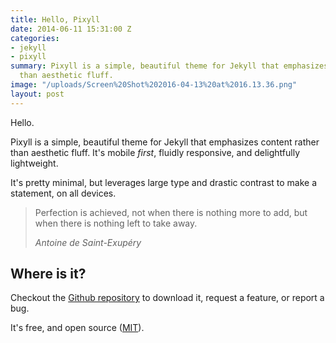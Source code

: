 ```yaml
---
title: Hello, Pixyll
date: 2014-06-11 15:31:00 Z
categories:
- jekyll
- pixyll
summary: Pixyll is a simple, beautiful theme for Jekyll that emphasizes content rather
  than aesthetic fluff.
image: "/uploads/Screen%20Shot%202016-04-13%20at%2016.13.36.png"
layout: post
---
```


Hello.

Pixyll is a simple, beautiful theme for Jekyll that emphasizes content rather than aesthetic fluff. It's mobile _first_, fluidly responsive, and delightfully lightweight.

It's pretty minimal, but leverages large type and drastic contrast to make a statement, on all devices.

<blockquote>
  <p>
    Perfection is achieved, not when there is nothing more to add, but when there is nothing left to take away.
  </p>
  <footer><cite title="Antoine de Saint-Exupéry">Antoine de Saint-Exupéry</cite></footer>
</blockquote>

## Where is it?

Checkout the [Github repository](https://github.com/johnotander/pixyll) to download it, request a feature, or report a bug.

It's free, and open source ([MIT](http://opensource.org/licenses/MIT)).

